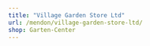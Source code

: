 ```yaml
---
title: "Village Garden Store Ltd"
url: /mendon/village-garden-store-ltd/
shop: Garten-Center
---
```

